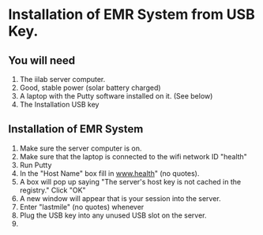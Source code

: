 # Installation of EMR System from USB Key.

## You will need
1. The iilab server computer.
2. Good, stable power (solar battery charged)
3. A laptop with the Putty software installed on it. (See below)
4. The Installation USB key

## Installation of EMR System
1. Make sure the server computer is on.
1. Make sure that the laptop is connected to the wifi network ID "health"
1. Run Putty
 11. In the "Host Name" box fill in www.health" (no quotes).
 11. A box will pop up saying "The server's host key is not cached in the registry." Click "OK"
 11. A new window will appear that is your session into the server.
 11. Enter "lastmile" (no quotes) whenever 
1. Plug the USB key into any unused USB slot on the server.
1.